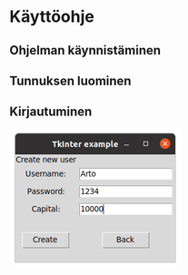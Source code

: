 # Käyttöohje

## Ohjelman käynnistäminen

## Tunnuksen luominen

## Kirjautuminen

 ![](./dokumentaatio/kuvat/kayttoohjeen_kuvat/Create_Arto.png)
